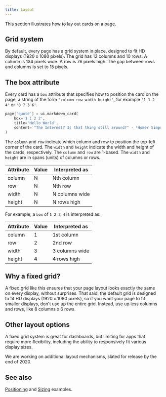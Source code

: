 ```yaml
---
title: Layout
---
```


This section illustrates how to lay out cards on a page.

## Grid system

By default, every page has a grid system in place, designed to fit HD displays (1920 x 1080 pixels). The grid has 12 columns and 10 rows. A column is 134 pixels wide. A row is 76 pixels high. The gap between rows and columns is set to 15 pixels.

## The box attribute

Every card has a `box` attribute that specifies how to position the card on the page, a string of the form `'column row width height'`, for example `'1 1 2 4'` or `'8 7 3 6'`.

```py {2}
page['quote'] = ui.markdown_card(
    box='1 1 2 2',
    title='Hello World',
    content='"The Internet? Is that thing still around?" - *Homer Simpson*',
)
```
The `column` and `row` indicate which column and row to position the top-left corner of the card. The `width` and `height` indicate the width and height of the cards, respectively. The `column` and `row` are 1-based. The `width` and `height` are in spans (units) of columns or rows.

| Attribute | Value | Interpreted as |
|---|---|---|
| column | N | Nth column |
| row | N | Nth row |
| width | N | N columns wide |
| height | N | N rows high |


For example, a `box` of `1 2 3 4` is interpreted as:

| Attribute | Value | Interpreted as |
|---|---|---|
| column | 1 | 1st column |
| row | 2 | 2nd row |
| width | 3 | 3 columns wide |
| height | 4 | 4 rows high |

## Why a fixed grid?

A fixed grid like this ensures that your page layout looks exactly the same on every display, without surprises. That said, the default grid is designed to fit HD displays (1920 x 1080 pixels), so if you want your page to fit smaller displays, don't use up the entire grid. Instead, use up less columns and rows, like 8 columns x 6 rows.

## Other layout options

A fixed grid system is great for dashboards, but limiting for apps that require more flexibility, including the ability to responsively fit various display sizes.

We are working on additional layout mechanisms, slated for release by the end of 2020.

## See also

[Positioning](examples/layout.mdx) and [Sizing](examples/layout-size.mdx) examples.

